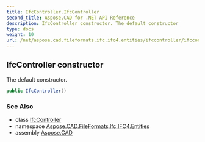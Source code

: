 ```yaml
---
title: IfcController.IfcController
second_title: Aspose.CAD for .NET API Reference
description: IfcController constructor. The default constructor
type: docs
weight: 10
url: /net/aspose.cad.fileformats.ifc.ifc4.entities/ifccontroller/ifccontroller/
---
```

## IfcController constructor

The default constructor.

```csharp
public IfcController()
```

### See Also

* class [IfcController](../)
* namespace [Aspose.CAD.FileFormats.Ifc.IFC4.Entities](../../ifccontroller/)
* assembly [Aspose.CAD](../../../)


